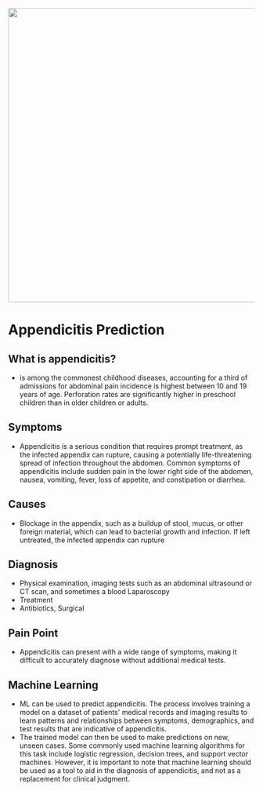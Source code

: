 <img src="https://domf5oio6qrcr.cloudfront.net/medialibrary/9668/appendix-appendicitis.jpg"  width="600" height="600">

# Appendicitis Prediction
## What is appendicitis?
-	is among the commonest childhood diseases, accounting for a third of admissions for abdominal pain incidence is highest between 10 and 19 years of age. Perforation rates are significantly higher in preschool children than in older children or adults.
## Symptoms
-	Appendicitis is a serious condition that requires prompt treatment, as the infected appendix can rupture, causing a potentially life-threatening spread of infection throughout the abdomen. Common symptoms of appendicitis include sudden pain in the lower right side of the abdomen, nausea, vomiting, fever, loss of appetite, and constipation or diarrhea.
## Causes
-	Blockage in the appendix, such as a buildup of stool, mucus, or other foreign material, which can lead to bacterial growth and infection. If left untreated, the infected appendix can rupture
## Diagnosis
-	Physical examination, imaging tests such as an abdominal ultrasound or CT scan, and sometimes a blood Laparoscopy
-	Treatment
-	Antibiotics, Surgical
## Pain Point
-	Appendicitis can present with a wide range of symptoms, making it difficult to accurately diagnose without additional medical tests.
## Machine Learning 
-	ML can be used to predict appendicitis. The process involves training a model on a dataset of patients' medical records and imaging results to learn patterns and relationships between symptoms, demographics, and test results that are indicative of appendicitis. 
-	The trained model can then be used to make predictions on new, unseen cases. Some commonly used machine learning algorithms for this task include logistic regression, decision trees, and support vector machines. However, it is important to note that machine learning should be used as a tool to aid in the diagnosis of appendicitis, and not as a replacement for clinical judgment.

